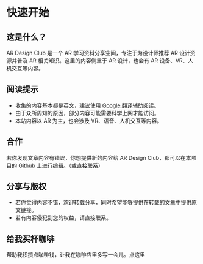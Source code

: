 # 快速开始


## 这是什么？

AR Design Club 是一个 AR 学习资料分享空间，专注于为设计师推荐 AR 设计资源并普及 AR 相关知识。这里的内容侧重于 AR 设计，也会有 AR 设备、VR、人机交互等内容。

## 阅读提示
- 收集的内容基本都是英文，建议使用 [Google 翻译](https://translate.google.com/)辅助阅读。
- 由于众所周知的原因，部分内容可能需要科学上网才能访问。
- 本站内容以 AR 为主，也会涉及 VR、语音、人机交互等内容。

## 合作
若你发现文章内容有错误，你想提供新的内容给 AR Design Club，都可以在本项目的 [Github](https://github.com/Tusiji/ar-design-club) 上进行编辑。（或[直接联系](/about)）

## 分享与版权
- 若你觉得内容不错，欢迎转载分享，同时希望能够提供在转载的文章中提供原文链接。
- 若有内容侵犯到您的权益，请直接联系。

## 给我买杯咖啡
帮助我积攒点咖啡钱，让我在咖啡店里多写一会儿。点这里
